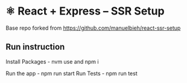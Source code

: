 # ⚛ React + Express – SSR Setup
Base repo forked from https://github.com/manuelbieh/react-ssr-setup

## Run instruction 
Install Packages - nvm use and npm i

Run the app - npm run start 
Run Tests - npm run test
